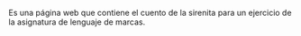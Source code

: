 Es una página web que contiene el cuento de la sirenita para un ejercicio de la asignatura de lenguaje de marcas.